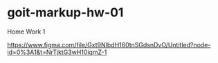 # goit-markup-hw-01
Home Work 1

https://www.figma.com/file/Gxt9NIbdH160tnSGdsnDvO/Untitled?node-id=0%3A1&t=NrTjktG3wH10iqmZ-1
